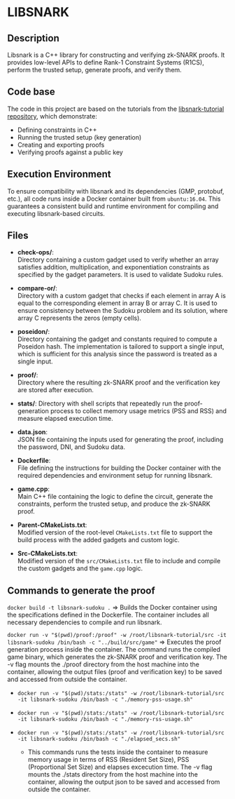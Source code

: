 # LIBSNARK

## Description  
Libsnark is a C++ library for constructing and verifying zk-SNARK proofs. It provides low-level APIs to define Rank-1 Constraint Systems (R1CS), perform the trusted setup, generate proofs, and verify them.

## Code base  
The code in this project are based on the tutorials from the [libsnark-tutorial repository](https://github.com/coder5876/libsnark-tutorial), which demonstrate:
- Defining constraints in C++  
- Running the trusted setup (key generation)  
- Creating and exporting proofs  
- Verifying proofs against a public key

## Execution Environment
To ensure compatibility with libsnark and its dependencies (GMP, protobuf, etc.), all code runs inside a Docker container built from `ubuntu:16.04`. This guarantees a consistent build and runtime environment for compiling and executing libsnark-based circuits.

## Files

- **check-ops/**:  
  Directory containing a custom gadget used to verify whether an array satisfies addition, multiplication, and exponentiation constraints as specified by the gadget parameters. It is used to validate Sudoku rules.

- **compare-or/**:  
  Directory with a custom gadget that checks if each element in array A is equal to the corresponding element in array B or array C. It is used to ensure consistency between the Sudoku problem and its solution, where array C represents the zeros (empty cells).

- **poseidon/**:  
  Directory containing the gadget and constants required to compute a Poseidon hash. The implementation is tailored to support a single input, which is sufficient for this analysis since the password is treated as a single input.

- **proof/**:  
  Directory where the resulting zk-SNARK proof and the verification key are stored after execution.

- **stats/**:
  Directory with shell scripts that repeatedly run the proof-generation process to collect memory usage metrics (PSS and RSS) and measure elapsed execution time.

- **data.json**:  
  JSON file containing the inputs used for generating the proof, including the password, DNI, and Sudoku data.

- **Dockerfile**:  
  File defining the instructions for building the Docker container with the required dependencies and environment setup for running libsnark.

- **game.cpp**:  
  Main C++ file containing the logic to define the circuit, generate the constraints, perform the trusted setup, and produce the zk-SNARK proof.

- **Parent-CMakeLists.txt**:  
  Modified version of the root-level `CMakeLists.txt` file to support the build process with the added gadgets and custom logic.

- **Src-CMakeLists.txt**:  
  Modified version of the `src/CMakeLists.txt` file to include and compile the custom gadgets and the `game.cpp` logic.


## Commands to generate the proof

`docker build -t libsnark-sudoku .` => Builds the Docker container using the specifications defined in the Dockerfile. The container includes all necessary dependencies to compile and run libsnark.

`docker run -v "$(pwd)/proof:/proof" -w /root/libsnark-tutorial/src -it libsnark-sudoku /bin/bash -c "../build/src/game"` => Executes the proof generation process inside the container. The command runs the compiled game binary, which generates the zk-SNARK proof and verification key. The -v flag mounts the ./proof directory from the host machine into the container, allowing the output files (proof and verification key) to be saved and accessed from outside the container.

- `docker run -v "$(pwd)/stats:/stats" -w /root/libsnark-tutorial/src -it libsnark-sudoku /bin/bash -c "./memory-pss-usage.sh"`

- `docker run -v "$(pwd)/stats:/stats" -w /root/libsnark-tutorial/src -it libsnark-sudoku /bin/bash -c "./memory-rss-usage.sh"`

- `docker run -v "$(pwd)/stats:/stats" -w /root/libsnark-tutorial/src -it libsnark-sudoku /bin/bash -c "./elapsed_secs.sh"` 
  
  - This commands runs the tests inside the container to measure memory usage in terms of RSS (Resident Set Size), PSS (Proportional Set Size) and elapses excecution time. The -v flag mounts the ./stats directory from the host machine into the container, allowing the output json to be saved and accessed from outside the container.
